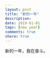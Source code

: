 ```yaml
---
layout: post
title: "新的一年" 
description: 
date: 2019-01-01
tags: [new year] 
comments: true
share: true
---
```


新的一年，我在奋斗。

[](https://p1.cdn.img9.top/ipfs/QmfT2dn256yDvv3CHK6YqZNPLhzPaYUuaLBbgjSHju5wUU?1.jpg)
